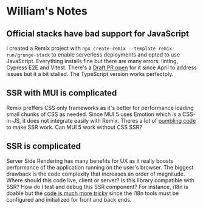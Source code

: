 # William's Notes

## Official stacks have bad support for JavaScript
I created a Remix project with `npx create-remix --template remix-run/grunge-stack` to enable serverless deployments and opted to use JavaScript. Everything installs fine but there are many errors: linting, Cypress E2E and Vitest. There's a [Draft PR open](https://github.com/remix-run/grunge-stack/pull/50) for it since April to address issues but it a bit stalled. The TypeScript version works perfectply.

## SSR with MUI is complicated
Remix preffers CSS only frameworks as it's better for performance loading small chunks of CSS as needed. Since MUI 5 uses Emotion which is a CSS-in-JS, it does not integrate easily with Remix. Theres a lot of [pumbling code](https://github.com/mui/material-ui/tree/master/examples/remix-with-typescript) to make SSR work. Can MUI 5 work without CSS SSR?

## SSR is complicated
Server Side Rendering has many benefits for UX as it really boosts performance of the application running on the user's browser. The biggest drawback is the code complexity that increases an order of magnitude. Where should this code live, client or server? Is this library compatible with SSR? How do I test and debug this SSR component? For instance, i18n is doable but the [code is much more tricky](https://github.com/sergiodxa/remix-i18next#readme) since the i18n tools must be configured and initialized for front and back ends.